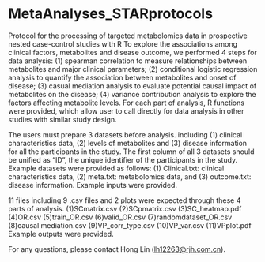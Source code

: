 # MetaAnalyses_STARprotocols
Protocol for the processing of targeted metabolomics data in prospective nested case-control studies with R
To explore the associations among clinical factors, metabolites and disease outcome, we performed 4 steps for data analysis: 
(1) spearman correlation to measure relationships between metabolites and major clinical parameters; 
(2) conditional logistic regression analysis to quantify the association between metabolites and onset of disease; 
(3) casual mediation analysis to evaluate potential causal impact of metabolites on the disease; 
(4) variance contribution analysis to explore the factors affecting metabolite levels. 
For each part of analysis, R functions were provided, which allow user to call directly for data analysis in other studies with similar study design.

The users must prepare 3 datasets before analysis. including (1) clinical characteristics data, (2) levels of metabolites and (3) disease information for all the participants in the study. The first column of all 3 datasets should be unified as “ID”, the unique identifier of the participants in the study. Example datasets were provided as follows: 
(1) Clinical.txt: clinical characteristics data, 
(2) meta.txt: metabolomics data, and 
(3) outcome.txt: disease information. 
Example inputs were provided.

11 files including 9 .csv files and 2 plots were expected through these 4 parts of analysis. 
(1)SCmatrix.csv
(2)SCpmatrix.csv
(3)SC_heatmap.pdf
(4)OR.csv
(5)train_OR.csv
(6)valid_OR.csv
(7)randomdataset_OR.csv
(8)causal mediation.csv
(9)VP_corr_type.csv
(10)VP_var.csv
(11)VPplot.pdf
Example outputs were provided.

For any questions, please contact Hong Lin (lh12263@rjh.com.cn).
